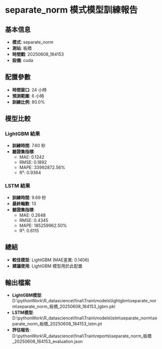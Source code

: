 
# separate_norm 模式模型訓練報告

## 基本信息
- **模式**: separate_norm
- **測站**: 板橋
- **時間戳**: 20250608_184153
- **設備**: cuda

## 配置參數
- **時間窗口**: 24 小時
- **預測範圍**: 6 小時
- **訓練比例**: 80.0%

## 模型比較

### LightGBM 結果

- **訓練時間**: 7.60 秒
- **驗證集指標**:
  - MAE: 0.1242
  - RMSE: 0.1892
  - MAPE: 33992872.56%
  - R²: 0.9364

### LSTM 結果

- **訓練時間**: 9.69 秒
- **最終輪數**: 13
- **驗證集指標**:
  - MAE: 0.2648
  - RMSE: 0.4345
  - MAPE: 185259962.50%
  - R²: 0.6115

## 總結

- **較佳模型**: LightGBM (MAE差異: 0.1406)
- **建議使用**: LightGBM 模型用於此配置


## 輸出檔案
- **LightGBM模型**: D:\pythonWork\R_datascience\final\Train\models\lightgbm\separate_norm\separate_norm_板橋_20250608_184153_lgbm.pkl
- **LSTM模型**: D:\pythonWork\R_datascience\final\Train\models\lstm\separate_norm\separate_norm_板橋_20250608_184153_lstm.pt
- **評估報告**: D:\pythonWork\R_datascience\final\Train\reports\separate_norm_板橋_20250608_184153_evaluation.json
